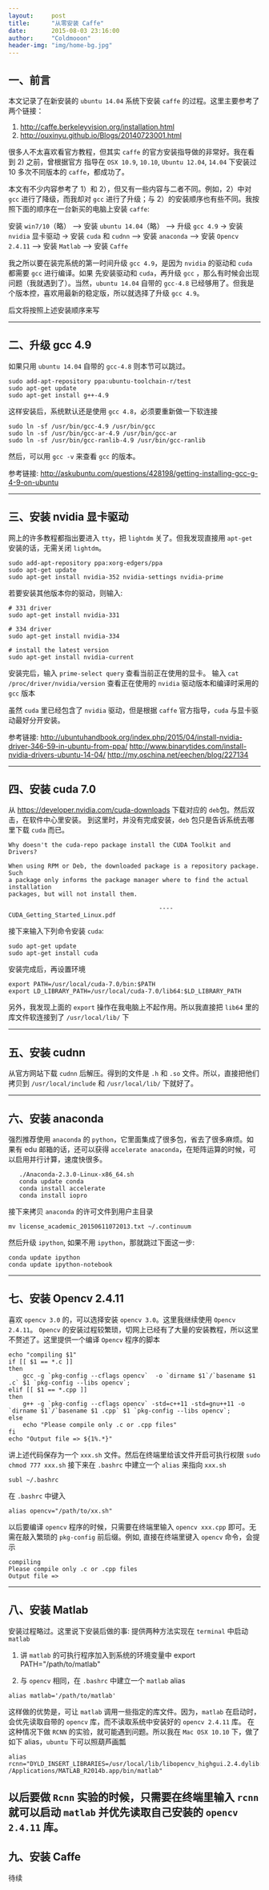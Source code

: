 ```yaml
---
layout:     post
title:      "从零安装 Caffe"
date:       2015-08-03 23:16:00
author:     "Coldmooon"
header-img: "img/home-bg.jpg"
---
```


## 一、前言
本文记录了在新安装的 `ubuntu 14.04` 系统下安装 `caffe` 的过程。这里主要参考了两个链接：
1) <http://caffe.berkeleyvision.org/installation.html>
2) <http://ouxinyu.github.io/Blogs/20140723001.html>

很多人不太喜欢看官方教程，但其实 `caffe` 的官方安装指导做的非常好。我在看到 2) 之前，曾根据官方
指导在 `OSX 10.9`, `10.10`, `Ubuntu 12.04`, `14.04` 下安装过 10 多次不同版本的 `caffe`，都成功了。

本文有不少内容参考了 1）和 2），但又有一些内容与二者不同。例如，2）中对 `gcc` 进行了降级，而我却对 `gcc` 进行了升级；与 2）的安装顺序也有些不同。我按照下面的顺序在一台新买的电脑上安装 `caffe`: 

安装 `win7/10`（略） --> 安装 `ubuntu 14.04`（略） --> 升级 `gcc 4.9` -> 安装 `nvidia` 显卡驱动 -> 安装 `cuda` 和 `cudnn` --> 安装 `anaconda` --> 安装 `Opencv 2.4.11` --> 安装 `Matlab` --> 安装 `Caffe`

我之所以要在装完系统的第一时间升级 `gcc 4.9`，是因为 `nvidia` 的驱动和 `cuda` 都需要 `gcc` 进行编译。如果
先安装驱动和 `cuda`，再升级 `gcc` ，那么有时候会出现问题（我就遇到了）。当然，`ubuntu 14.04` 自带的 `gcc-4.8` 已经够用了。但我是个版本控，喜欢用最新的稳定版，所以就选择了升级 `gcc 4.9`。

后文将按照上述安装顺序来写

-------------------------------------------------------

## 二、升级 gcc 4.9

如果只用 `ubuntu 14.04` 自带的 `gcc-4.8` 则本节可以跳过。

```
sudo add-apt-repository ppa:ubuntu-toolchain-r/test
sudo apt-get update
sudo apt-get install g++-4.9
```
这样安装后，系统默认还是使用 `gcc 4.8`，必须要重新做一下软连接

```
sudo ln -sf /usr/bin/gcc-4.9 /usr/bin/gcc
sudo ln -sf /usr/bin/gcc-ar-4.9 /usr/bin/gcc-ar
sudo ln -sf /usr/bin/gcc-ranlib-4.9 /usr/bin/gcc-ranlib
```
然后，可以用 `gcc -v` 来查看 `gcc` 的版本。

参考链接:
<http://askubuntu.com/questions/428198/getting-installing-gcc-g-4-9-on-ubuntu>

-------------------------

## 三、安装 nvidia 显卡驱动

网上的许多教程都指出要进入 `tty`，把 `lightdm` 关了。但我发现直接用 `apt-get` 安装的话，无需关闭 `lightdm`。

```
sudo add-apt-repository ppa:xorg-edgers/ppa
sudo apt-get update
sudo apt-get install nvidia-352 nvidia-settings nvidia-prime
```

若要安装其他版本你的驱动，则输入:

```
# 331 driver
sudo apt-get install nvidia-331

# 334 driver
sudo apt-get install nvidia-334

# install the latest version
sudo apt-get install nvidia-current
```
安装完后，输入 `prime-select query` 查看当前正在使用的显卡。
输入 `cat /proc/driver/nvidia/version` 查看正在使用的 `nvidia` 驱动版本和编译时采用的 `gcc` 版本

虽然 `cuda` 里已经包含了 `nvidia` 驱动，但是根据 `caffe` 官方指导，`cuda` 与显卡驱动最好分开安装。

参考链接:
<http://ubuntuhandbook.org/index.php/2015/04/install-nvidia-driver-346-59-in-ubuntu-from-ppa/>
<http://www.binarytides.com/install-nvidia-drivers-ubuntu-14-04/>
<http://my.oschina.net/eechen/blog/227134>


---------------------------------


## 四、安装 cuda 7.0
从 <https://developer.nvidia.com/cuda-downloads> 下载对应的 `deb`包。然后双击，在软件中心里安装。
到这里时，并没有完成安装，`deb` 包只是告诉系统去哪里下载 `cuda` 而已。

```
Why doesn't the cuda-repo package install the CUDA Toolkit and Drivers?

When using RPM or Deb, the downloaded package is a repository package. Such
a package only informs the package manager where to find the actual installation
packages, but will not install them.

                                          ---- CUDA_Getting_Started_Linux.pdf
```
接下来输入下列命令安装 `cuda`:
```
sudo apt-get update
sudo apt-get install cuda
```
安装完成后，再设置环境
```
export PATH=/usr/local/cuda-7.0/bin:$PATH    
export LD_LIBRARY_PATH=/usr/local/cuda-7.0/lib64:$LD_LIBRARY_PATH    
```

另外，我发现上面的 `export` 操作在我电脑上不起作用。所以我直接把 `lib64` 里的库文件软连接到了 `/usr/local/lib/` 下 

--------------------------------

## 五、安装 cudnn

从官方网站下载 `cudnn` 后解压。得到的文件是 `.h` 和 `.so` 文件。所以，直接把他们拷贝到 `/usr/local/include` 和  `/usr/local/lib/` 下就好了。

---------------------------------------------------


## 六、安装 anaconda
强烈推荐使用 `anaconda` 的 `python`，它里面集成了很多包，省去了很多麻烦。如果有 edu 邮箱的话，还可以获得 `accelerate anaconda`，在矩阵运算的时候，可以启用并行计算，速度快很多。

```
   ./Anaconda-2.3.0-Linux-x86_64.sh
   conda update conda
   conda install accelerate
   conda install iopro
```
接下来拷贝 `anaconda` 的许可文件到用户主目录

`mv license_academic_20150611072013.txt ~/.continuum`

然后升级 `ipython`, 如果不用 `ipython`，那就跳过下面这一步:

```
conda update ipython
conda update ipython-notebook
```
------------------------------

## 七、安装 Opencv 2.4.11
喜欢 `opencv 3.0` 的，可以选择安装 `opencv 3.0`。这里我继续使用 `Opencv 2.4.11`。
`Opencv` 的安装过程较繁琐，切网上已经有了大量的安装教程，所以这里不赘述了。这里提供一个编译 `Opencv` 程序的脚本

```
echo "compiling $1"
if [[ $1 == *.c ]]
then
    gcc -g `pkg-config --cflags opencv`  -o `dirname $1`/`basename $1 .c` $1 `pkg-config --libs opencv`;
elif [[ $1 == *.cpp ]]
then
    g++ -g `pkg-config --cflags opencv` -std=c++11 -std=gnu++11 -o `dirname $1`/`basename $1 .cpp` $1 `pkg-config --libs opencv`;
else
    echo "Please compile only .c or .cpp files"
fi
echo "Output file => ${1%.*}"
```
讲上述代码保存为一个 `xxx.sh` 文件。然后在终端里给该文件开启可执行权限 `sudo chmod 777 xxx.sh`
接下来在 `.bashrc` 中建立一个 `alias` 来指向 `xxx.sh`
   
```
subl ~/.bashrc
```
   
在 `.bashrc` 中键入

```
alias opencv="/path/to/xx.sh"
```

以后要编译 `opencv` 程序的时候，只需要在终端里输入 `opencv xxx.cpp` 即可。无需在敲入繁琐的 `pkg-config` 前后缀。例如, 直接在终端里键入 `opencv` 命令，会提示

```
compiling 
Please compile only .c or .cpp files
Output file => 
```

----------------------

## 八、安装 Matlab
安装过程略过。这里说下安装后做的事:
提供两种方法实现在 `terminal` 中启动 `matlab`
1) 讲 `matlab` 的可执行程序加入到系统的环境变量中
export PATH="/path/to/matlab"

2) 与 `opencv` 相同，在 `.bashrc` 中建立一个 `matlab` alias
```
alias matlab='/path/to/matlab'
```
这样做的优势是，可让 `matlab` 调用一些指定的库文件。因为，`matlab` 在启动时，会优先读取自带的 `opencv` 库，而不读取系统中安装好的 `opencv 2.4.11` 库。
在这种情况下做 `RCNN` 的实验，就可能遇到问题。所以我在 `Mac OSX 10.10` 下，做了如下 alias，`ubuntu` 下可以照葫芦画瓢
```
alias rcnn="DYLD_INSERT_LIBRARIES=/usr/local/lib/libopencv_highgui.2.4.dylib:/usr/local/lib/libtiff.5.dylib /Applications/MATLAB_R2014b.app/bin/matlab"
```

以后要做 `Rcnn` 实验的时候，只需要在终端里输入 `rcnn` 就可以启动 `matlab` 并优先读取自己安装的 `opencv 2.4.11` 库。
----------------------------

## 九、安装 Caffe
待续


